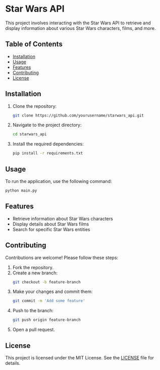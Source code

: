# Star Wars API

This project involves interacting with the Star Wars API to retrieve and display information about various Star Wars characters, films, and more.

## Table of Contents
- [Installation](#installation)
- [Usage](#usage)
- [Features](#features)
- [Contributing](#contributing)
- [License](#license)

## Installation

1. Clone the repository:
    ```sh
    git clone https://github.com/yourusername/starwars_api.git
    ```
2. Navigate to the project directory:
    ```sh
    cd starwars_api
    ```
3. Install the required dependencies:
    ```sh
    pip install -r requirements.txt
    ```

## Usage

To run the application, use the following command:
```sh
python main.py
```

## Features

- Retrieve information about Star Wars characters
- Display details about Star Wars films
- Search for specific Star Wars entities

## Contributing

Contributions are welcome! Please follow these steps:

1. Fork the repository.
2. Create a new branch:
    ```sh
    git checkout -b feature-branch
    ```
3. Make your changes and commit them:
    ```sh
    git commit -m 'Add some feature'
    ```
4. Push to the branch:
    ```sh
    git push origin feature-branch
    ```
5. Open a pull request.

## License

This project is licensed under the MIT License. See the [LICENSE](LICENSE) file for details.
